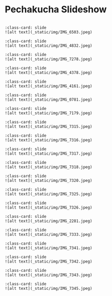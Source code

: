 # Pechakucha Slideshow

<div id="slideshow">

```{include} _static/play_pause.html
```

```{card} 
:class-card: slide
![alt text](_static/img/IMG_6503.jpeg)
```

```{card}
:class-card: slide
![alt text](_static/img/IMG_4832.jpeg)
```

```{card}
:class-card: slide
![alt text](_static/img/IMG_7278.jpeg)
```

```{card}
:class-card: slide
![alt text](_static/img/IMG_4378.jpeg)
```

```{card}
:class-card: slide
![alt text](_static/img/IMG_4161.jpeg)
```

```{card}
:class-card: slide
![alt text](_static/img/IMG_0781.jpeg)
```

```{card}
:class-card: slide
![alt text](_static/img/IMG_7179.jpeg)
```

```{card}
:class-card: slide
![alt text](_static/img/IMG_7315.jpeg)
```

```{card}
:class-card: slide
![alt text](_static/img/IMG_7316.jpeg)
```

```{card}
:class-card: slide
![alt text](_static/img/IMG_7317.jpeg)
```

```{card}
:class-card: slide
![alt text](_static/img/IMG_7318.jpeg)
```

```{card}
:class-card: slide
![alt text](_static/img/IMG_7320.jpeg)
```

```{card}
:class-card: slide
![alt text](_static/img/IMG_7325.jpeg)
```

```{card}
:class-card: slide
![alt text](_static/img/IMG_7326.jpeg)
```

```{card}
:class-card: slide
![alt text](_static/img/IMG_2281.jpeg)
```

```{card}
:class-card: slide
![alt text](_static/img/IMG_7333.jpeg)
```

```{card}
:class-card: slide
![alt text](_static/img/IMG_7341.jpeg)
```

```{card}
:class-card: slide
![alt text](_static/img/IMG_7342.jpeg)
```

```{card}
:class-card: slide
![alt text](_static/img/IMG_7343.jpeg)
```

```{card}
:class-card: slide
![alt text](_static/img/IMG_7345.jpeg)
```

</div>